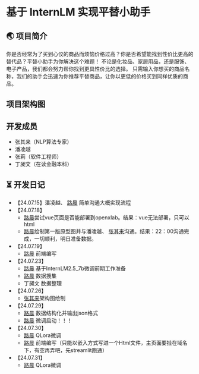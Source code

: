 # 基于 InternLM 实现平替小助手
## 🌏 项目简介
你是否经常为了买到心仪的商品而烦恼价格过高？你是否希望能找到性价比更高的替代品？平替小助手为你解决这个难题！
不论是化妆品、家居用品，还是服饰、电子产品，我们都会努力帮你找到更具性价比的选择。
只需输入你想买的商品名称，我们的助手会迅速为你推荐平替商品，让你以更低的价格买到同样优质的商品。

## 项目架构图

## 开发成员
- 张其来（NLP算法专家）
- 潘凌越
- 张莉（软件工程师）
- 丁昶文（在读金融本科）

## ⏳ 开发日记
- 【24.07.15】潘凌越、 [路晨](https://github.com/Luchen-0420) 简单沟通大概实现流程
- 【24.07.18】
    - [路晨](https://github.com/Luchen-0420)尝试vue页面是否能部署到openxlab。结果：vue无法部署，只可以html
    - [路晨](https://github.com/Luchen-0420)绘制第一版原型图并与潘凌越、 [张其来](https://github.com/alg-bug-engineer)沟通。结果：22：00沟通完成，一切顺利，明日准备数据。
- 【24.07.19】
    - [路晨](https://github.com/Luchen-0420) 前端编写
- 【24.07.23】
    - [路晨](https://github.com/Luchen-0420) 基于InternLM2.5_7b微调前期工作准备
    - [路晨](https://github.com/Luchen-0420) 数据搜集
    - 丁昶文 数据整理
- 【24.07.26】
    - [张其来](https://github.com/alg-bug-engineer)架构图绘制
- 【24.07.29】
    - [路晨](https://github.com/Luchen-0420) 数据结构化并输出json格式
    - [路晨](https://github.com/Luchen-0420) 微调启动！！！
- 【24.07.30】
    - [路晨](https://github.com/Luchen-0420) QLora微调
    - [路晨](https://github.com/Luchen-0420) 前端编写（只能以嵌入方式写进一个Html文件，主页面要挂在域名下，有空再弄吧，先streamlit跑通）
- 【24.07.31】
    - [路晨](https://github.com/Luchen-0420) QLora微调
